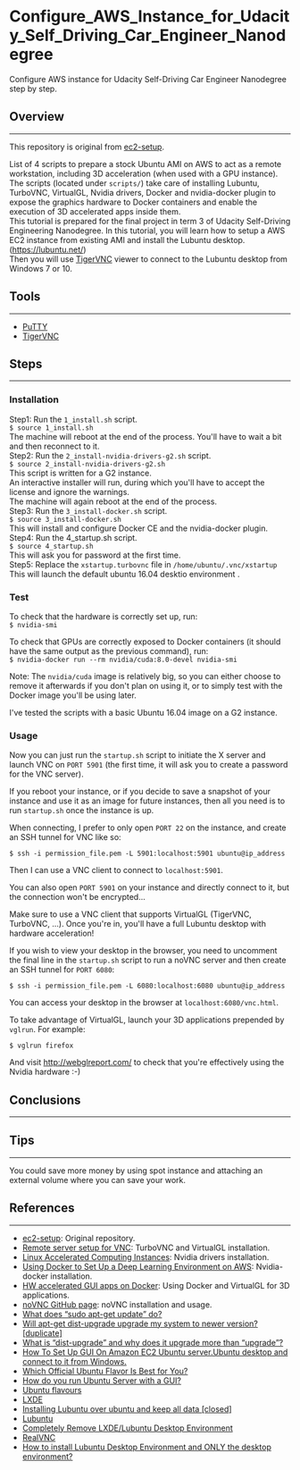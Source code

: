 # Configure_AWS_Instance_for_Udacity_Self_Driving_Car_Engineer_Nanodegree
Configure AWS instance for Udacity Self-Driving Car Engineer Nanodegree step by step.

## Overview
___
This repository is original from [ec2-setup](https://github.com/yrahal/ec2-setup).  

List of 4 scripts to prepare a stock Ubuntu AMI on AWS to act as a remote workstation, including 3D acceleration (when used with a GPU instance).  
The scripts (located under `scripts/`) take care of installing Lubuntu, TurboVNC, VirtualGL, Nvidia drivers, Docker and nvidia-docker plugin to expose the graphics hardware to Docker containers and enable the execution of 3D accelerated apps inside them.  
This tutorial is prepared for the final project in term 3 of Udacity Self-Driving Engineering Nanodegree. In this tutorial,
you will learn how to setup a AWS EC2 instance from existing AMI and install the Lubuntu desktop.(https://lubuntu.net/)  
Then you will use [TigerVNC](https://tigervnc.org/) viewer to connect to the Lubuntu desktop from Windows 7 or 10.  
## Tools
___
* [PuTTY](https://www.putty.org/)  
* [TigerVNC](https://tigervnc.org/)  
## Steps  
---  
### Installation  
Step1: Run the `1_install.sh` script.  
`$ source 1_install.sh`  
The machine will reboot at the end of the process. You'll have to wait a bit and then reconnect to it.  
Step2: Run the `2_install-nvidia-drivers-g2.sh` script.  
`$ source 2_install-nvidia-drivers-g2.sh`  
This script is written for a G2 instance.  
An interactive installer will run, during which you'll have to accept the license and ignore the warnings.  
The machine will again reboot at the end of the process.  
Step3: Run the `3_install-docker.sh` script.  
`$ source 3_install-docker.sh`  
This will install and configure Docker CE and the nvidia-docker plugin.  
Step4: Run the 4_startup.sh script.  
`$ source 4_startup.sh`  
This will ask you for password at the first time.  
Step5: Replace the `xstartup.turbovnc` file in `/home/ubuntu/.vnc/xstartup`  
This will launch the default ubuntu 16.04 desktio environment .  

### Test
To check that the hardware is correctly set up, run:  
`$ nvidia-smi`

To check that GPUs are correctly exposed to Docker containers (it should have the same output as the previous command), run:  
`$ nvidia-docker run --rm nvidia/cuda:8.0-devel nvidia-smi`  

Note: The `nvidia/cuda` image is relatively big, so you can either choose to remove it afterwards if you don't plan on using it, or to simply test with the Docker image you'll be using later.  

I've tested the scripts with a basic Ubuntu 16.04 image on a G2 instance.

### Usage

Now you can just run the `startup.sh` script to initiate the X server and launch VNC on `PORT 5901`
(the first time, it will ask you to create a password for the VNC server).

If you reboot your instance, or if you decide to save a snapshot of your instance and use it as an
image for future instances, then all you need is to run `startup.sh` once the instance is up.

When connecting, I prefer to only open `PORT 22` on the instance, and create an SSH tunnel for VNC
like so:

`$ ssh -i permission_file.pem -L 5901:localhost:5901 ubuntu@ip_address`

Then I can use a VNC client to connect to `localhost:5901`.

You can also open `PORT 5901` on your instance and directly connect to it, but the connection won't
be encrypted...

Make sure to use a VNC client that supports VirtualGL (TigerVNC, TurboVNC, ...). Once you're in, you'll
have a full Lubuntu desktop with hardware acceleration!

If you wish to view your desktop in the browser, you need to uncomment the final line in the `startup.sh`
script to run a noVNC server and then create an SSH tunnel for `PORT 6080`:

`$ ssh -i permission_file.pem -L 6080:localhost:6080 ubuntu@ip_address`

You can access your desktop in the browser at `localhost:6080/vnc.html`.

To take advantage of VirtualGL, launch your 3D applications prepended by `vglrun`. For example:

`$ vglrun firefox`

And visit http://webglreport.com/ to check that you're effectively using the Nvidia hardware :-)

## Conclusions  
---  
## Tips  
---  
You could save more money by using spot instance and attaching an external volume where you can save your work.
## References
---  
* [ec2-setup](https://github.com/yrahal/ec2-setup): Original repository.  
* [Remote server setup for VNC](https://github.com/UV-CDAT/uvcdat/wiki/Remote-server-setup-for-VNC): 
TurboVNC and VirtualGL installation.  
* [Linux Accelerated Computing Instances](http://docs.aws.amazon.com/AWSEC2/latest/UserGuide/accelerated-computing-instances.html#install-nvidia-driver): 
Nvidia drivers installation.  
* [Using Docker to Set Up a Deep Learning Environment on AWS](https://medium.com/towards-data-science/using-docker-to-set-up-a-deep-learning-environment-on-aws-6af37a78c551): 
Nvidia-docker installation.  
* [HW accelerated GUI apps on Docker](https://medium.com/@pigiuz/hw-accelerated-gui-apps-on-docker-7fd424fe813e): 
Using Docker and VirtualGL for 3D applications.  
* [noVNC GitHub page](https://github.com/novnc/noVNC): noVNC installation and usage.  
* [What does “sudo apt-get update” do?](https://askubuntu.com/questions/222348/what-does-sudo-apt-getupdate-do)  
* [Will apt-get dist-upgrade upgrade my system to newer version? [duplicate]](https://askubuntu.com/questions/215267/will-apt-get-dist-upgrade-upgrade-my-system-to-newerversion/215268)  
* [What is “dist-upgrade” and why does it upgrade more than “upgrade”?](https://askubuntu.com/questions/81585/what-is-dist-upgrade-and-why-does-it-upgrade-more-thanupgrade)  
* [How To Set Up GUI On Amazon EC2 Ubuntu server.Ubuntu desktop and connect to it from Windows.](https://www.youtube.com/watch?v=oqUNkF8WoU4)  
* [Which Official Ubuntu Flavor Is Best for You?](https://www.linux.com/learn/intro-to-linux/2017/5/whichofficial-ubuntu-flavor-best-you)  
* [How do you run Ubuntu Server with a GUI?](https://askubuntu.com/questions/53822/how-do-you-runubuntu-server-with-a-gui)  
* [Ubuntu flavours](https://www.ubuntu.com/download/flavours)  
* [LXDE](https://lxde.org/)  
* [Installing Lubuntu over ubuntu and keep all data [closed]](https://askubuntu.com/questions/780521/installing-lubuntu-over-ubuntu-and-keep-all-data)  
* [Lubuntu](https://lubuntu.net/)  
* [Completely Remove LXDE/Lubuntu Desktop Environment](https://askubuntu.com/questions/86602/completely-remove-lxde-lubuntu-desktop-environment)  
* [RealVNC](https://www.realvnc.com/en/)  
* [How to install Lubuntu Desktop Environment and ONLY the desktop environment?](https://askubuntu.com/questions/243318/how-to-install-lubuntu-desktop-environment-and-only-thedesktop-environment)  
